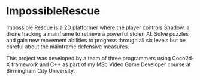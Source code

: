 # ImpossibleRescue
Impossible Rescue is a 2D platformer where the player controls Shadow, a drone hacking a mainframe to retrieve a powerful stolen AI. Solve puzzles and gain new movement abilities to progress through all six levels but be careful about the mainframe defensive measures.

This project was developed by a team of three programmers using Coco2d-X framework and C++ as part of my MSc Video Game Developer course at Birmingham City University.
